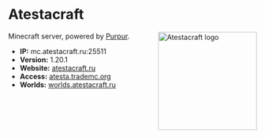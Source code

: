 # Atestacraft

<img align="right" width="200" height="200" title="Atestacraft logo"
  src="https://user-images.githubusercontent.com/15673111/197349768-623b30d9-947b-4162-beb7-74b9360733d5.png">
Minecraft server, powered by [Purpur](https://purpurmc.org).
- **IP:** mc.atestacraft.ru:25511
- **Version:** 1.20.1
- **Website:** [atestacraft.ru](https://atestacraft.ru)
- **Access:** [atesta.trademc.org](https://atesta.trademc.org)
- **Worlds:** [worlds.atestacraft.ru](https://worlds.atestacraft.ru)

